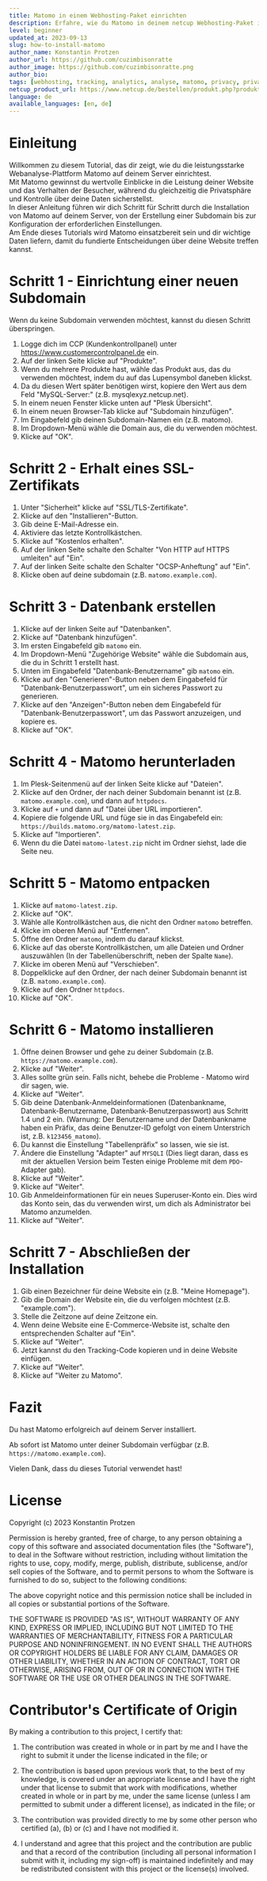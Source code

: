 ```yaml
---
title: Matomo in einem Webhosting-Paket einrichten
description: Erfahre, wie du Matomo in deinem netcup Webhosting-Paket installieren kannst, um deine Website-Besucher zu tracken, ohne ihre Privatsphäre zu verletzen.
level: beginner
updated_at: 2023-09-13
slug: how-to-install-matomo
author_name: Konstantin Protzen
author_url: https://github.com/cuzimbisonratte
author_image: https://github.com/cuzimbisonratte.png
author_bio:
tags: [webhosting, tracking, analytics, analyse, matomo, privacy, privatsphäre, gdpr, dsgvo, website, homepage,]
netcup_product_url: https://www.netcup.de/bestellen/produkt.php?produkt=3319
language: de
available_languages: [en, de]
---
```


# Einleitung

Willkommen zu diesem Tutorial, das dir zeigt, wie du die leistungsstarke Webanalyse-Plattform Matomo auf deinem Server einrichtest.  
Mit Matomo gewinnst du wertvolle Einblicke in die Leistung deiner Website und das Verhalten der Besucher, während du gleichzeitig die Privatsphäre und Kontrolle über deine Daten sicherstellst.  
In dieser Anleitung führen wir dich Schritt für Schritt durch die Installation von Matomo auf deinem Server, von der Erstellung einer Subdomain bis zur Konfiguration der erforderlichen Einstellungen.  
Am Ende dieses Tutorials wird Matomo einsatzbereit sein und dir wichtige Daten liefern, damit du fundierte Entscheidungen über deine Website treffen kannst.

# Schritt 1 - Einrichtung einer neuen Subdomain

Wenn du keine Subdomain verwenden möchtest, kannst du diesen Schritt überspringen.

1. Logge dich im CCP (Kundenkontrollpanel) unter https://www.customercontrolpanel.de ein.
2. Auf der linken Seite klicke auf "Produkte".
3. Wenn du mehrere Produkte hast, wähle das Produkt aus, das du verwenden möchtest, indem du auf das Lupensymbol daneben klickst.
4. Da du diesen Wert später benötigen wirst, kopiere den Wert aus dem Feld "MySQL-Server:" (z.B. mysqlexyz.netcup.net).
5. In einem neuen Fenster klicke unten auf "Plesk Übersicht".
6. In einem neuen Browser-Tab klicke auf "Subdomain hinzufügen".
7. Im Eingabefeld gib deinen Subdomain-Namen ein (z.B. matomo).
8. Im Dropdown-Menü wähle die Domain aus, die du verwenden möchtest.
9. Klicke auf "OK".

# Schritt 2 - Erhalt eines SSL-Zertifikats

1.  Unter "Sicherheit" klicke auf "SSL/TLS-Zertifikate".
2.  Klicke auf den "Installieren"-Button.
3.  Gib deine E-Mail-Adresse ein.
4.  Aktiviere das letzte Kontrollkästchen.
5.  Klicke auf "Kostenlos erhalten".
6.  Auf der linken Seite schalte den Schalter "Von HTTP auf HTTPS umleiten" auf "Ein".
7.  Auf der linken Seite schalte den Schalter "OCSP-Anheftung" auf "Ein".
8.  Klicke oben auf deine subdomain (z.B. `matomo.example.com`).

# Schritt 3 - Datenbank erstellen

1.  Klicke auf der linken Seite auf "Datenbanken".
2.  Klicke auf "Datenbank hinzufügen".
3.  Im ersten Eingabefeld gib `matomo` ein.
4.  Im Dropdown-Menü "Zugehörige Website" wähle die Subdomain aus, die du in Schritt 1 erstellt hast.
5.  Unten im Eingabefeld "Datenbank-Benutzername" gib `matomo` ein.
6.  Klicke auf den "Generieren"-Button neben dem Eingabefeld für "Datenbank-Benutzerpasswort", um ein sicheres Passwort zu generieren.
7.  Klicke auf den "Anzeigen"-Button neben dem Eingabefeld für "Datenbank-Benutzerpasswort", um das Passwort anzuzeigen, und kopiere es.
8.  Klicke auf "OK".

# Schritt 4 - Matomo herunterladen

1. Im Plesk-Seitenmenü auf der linken Seite klicke auf "Dateien".
2. Klicke auf den Ordner, der nach deiner Subdomain benannt ist (z.B. `matomo.example.com`), und dann auf `httpdocs`.
3. Klicke auf `+` und dann auf "Datei über URL importieren".
4. Kopiere die folgende URL und füge sie in das Eingabefeld ein: `https://builds.matomo.org/matomo-latest.zip`.
5. Klicke auf "Importieren".
6. Wenn du die Datei `matomo-latest.zip` nicht im Ordner siehst, lade die Seite neu.

# Schritt 5 - Matomo entpacken

1. Klicke auf `matomo-latest.zip`.
2. Klicke auf "OK".
3. Wähle alle Kontrollkästchen aus, die nicht den Ordner `matomo` betreffen.
4. Klicke im oberen Menü auf "Entfernen".
5. Öffne den Ordner `matomo`, indem du darauf klickst.
6. Klicke auf das oberste Kontrollkästchen, um alle Dateien und Ordner auszuwählen (In der Tabellenüberschrift, neben der Spalte `Name`).
7. Klicke im oberen Menü auf "Verschieben".
8. Doppelklicke auf den Ordner, der nach deiner Subdomain benannt ist (z.B. `matomo.example.com`).
9. Klicke auf den Ordner `httpdocs`.
10. Klicke auf "OK".

# Schritt 6 - Matomo installieren

1. Öffne deinen Browser und gehe zu deiner Subdomain (z.B. `https://matomo.example.com`).
2. Klicke auf "Weiter".
3. Alles sollte grün sein. Falls nicht, behebe die Probleme - Matomo wird dir sagen, wie.
4. Klicke auf "Weiter".
5. Gib deine Datenbank-Anmeldeinformationen (Datenbankname, Datenbank-Benutzername, Datenbank-Benutzerpasswort) aus Schritt 1.4 und 2 ein. (Warnung: Der Benutzername und der Datenbankname haben ein Präfix, das deine Benutzer-ID gefolgt von einem Unterstrich ist, z.B. `k123456_matomo`).
6. Du kannst die Einstellung "Tabellenpräfix" so lassen, wie sie ist.
7. Ändere die Einstellung "Adapter" auf `MYSQLI` (Dies liegt daran, dass es mit der aktuellen Version beim Testen einige Probleme mit dem `PDO`-Adapter gab).
8. Klicke auf "Weiter".
9. Klicke auf "Weiter".
10. Gib Anmeldeinformationen für ein neues Superuser-Konto ein. Dies wird das Konto sein, das du verwenden wirst, um dich als Administrator bei Matomo anzumelden.
11. Klicke auf "Weiter".

# Schritt 7 - Abschließen der Installation

1. Gib einen Bezeichner für deine Website ein (z.B. "Meine Homepage").
2. Gib die Domain der Website ein, die du verfolgen möchtest (z.B. "example.com").
3. Stelle die Zeitzone auf deine Zeitzone ein.
4. Wenn deine Website eine E-Commerce-Website ist, schalte den entsprechenden Schalter auf "Ein".
5. Klicke auf "Weiter".
6. Jetzt kannst du den Tracking-Code kopieren und in deine Website einfügen.
7. Klicke auf "Weiter".
8. Klicke auf "Weiter zu Matomo".

# Fazit

Du hast Matomo erfolgreich auf deinem Server installiert.

Ab sofort ist Matomo unter deiner Subdomain verfügbar (z.B. `https://matomo.example.com`).

Vielen Dank, dass du dieses Tutorial verwendet hast!

# License

Copyright (c) 2023 Konstantin Protzen

Permission is hereby granted, free of charge, to any person obtaining a copy of this software and associated documentation files (the "Software"), to deal in the Software without restriction, including without limitation the rights to use, copy, modify, merge, publish, distribute, sublicense, and/or sell copies of the Software, and to permit persons to whom the Software is furnished to do so, subject to the following conditions:

The above copyright notice and this permission notice shall be included in all copies or substantial portions of the Software.

THE SOFTWARE IS PROVIDED "AS IS", WITHOUT WARRANTY OF ANY KIND, EXPRESS OR IMPLIED, INCLUDING BUT NOT LIMITED TO THE WARRANTIES OF MERCHANTABILITY, FITNESS FOR A PARTICULAR PURPOSE AND NONINFRINGEMENT. IN NO EVENT SHALL THE AUTHORS OR COPYRIGHT HOLDERS BE LIABLE FOR ANY CLAIM, DAMAGES OR OTHER LIABILITY, WHETHER IN AN ACTION OF CONTRACT, TORT OR OTHERWISE, ARISING FROM, OUT OF OR IN CONNECTION WITH THE SOFTWARE OR THE USE OR OTHER DEALINGS IN THE SOFTWARE.

# Contributor's Certificate of Origin

By making a contribution to this project, I certify that:

1.  The contribution was created in whole or in part by me and I have the right to submit it under the license indicated in the file; or

2.  The contribution is based upon previous work that, to the best of my knowledge, is covered under an appropriate license and I have the right under that license to submit that work with modifications, whether created in whole or in part by me, under the same license (unless I am permitted to submit under a different license), as indicated in the file; or

3.  The contribution was provided directly to me by some other person who certified (a), (b) or (c) and I have not modified it.

4.  I understand and agree that this project and the contribution are public and that a record of the contribution (including all personal information I submit with it, including my sign-off) is maintained indefinitely and may be redistributed consistent with this project or the license(s) involved.
